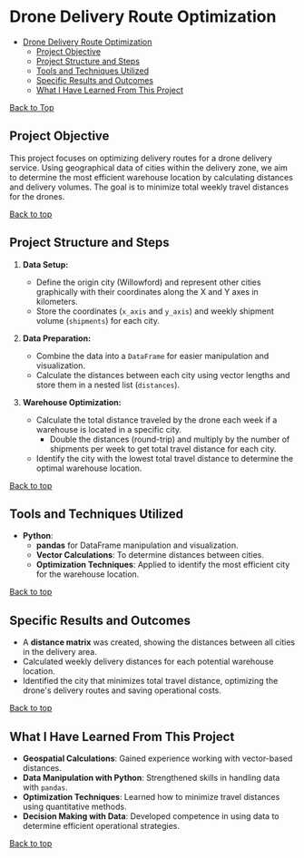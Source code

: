 # Drone Delivery Route Optimization

- [Drone Delivery Route Optimization](#drone-delivery-route-optimization)
  - [Project Objective](#project-objective)
  - [Project Structure and Steps](#project-structure-and-steps)
  - [Tools and Techniques Utilized](#tools-and-techniques-utilized)
  - [Specific Results and Outcomes](#specific-results-and-outcomes)
  - [What I Have Learned From This Project](#what-i-have-learned-from-this-project)

[Back to Top](#)


## Project Objective
This project focuses on optimizing delivery routes for a drone delivery service. Using geographical data of cities within the delivery zone, we aim to determine the most efficient warehouse location by calculating distances and delivery volumes. The goal is to minimize total weekly travel distances for the drones.

[Back to top](#drone-delivery-route-optimization)

## Project Structure and Steps
1. **Data Setup:**
   - Define the origin city (Willowford) and represent other cities graphically with their coordinates along the X and Y axes in kilometers.
   - Store the coordinates (`x_axis` and `y_axis`) and weekly shipment volume (`shipments`) for each city.

2. **Data Preparation:**
   - Combine the data into a `DataFrame` for easier manipulation and visualization.
   - Calculate the distances between each city using vector lengths and store them in a nested list (`distances`).

3. **Warehouse Optimization:**
   - Calculate the total distance traveled by the drone each week if a warehouse is located in a specific city.
     - Double the distances (round-trip) and multiply by the number of shipments per week to get total travel distance for each city.
   - Identify the city with the lowest total travel distance to determine the optimal warehouse location.

[Back to top](#drone-delivery-route-optimization)

## Tools and Techniques Utilized
- **Python**:
  - **pandas** for DataFrame manipulation and visualization.
  - **Vector Calculations**: To determine distances between cities.
  - **Optimization Techniques**: Applied to identify the most efficient city for the warehouse location.

[Back to top](#drone-delivery-route-optimization)

## Specific Results and Outcomes
- A **distance matrix** was created, showing the distances between all cities in the delivery area.
- Calculated weekly delivery distances for each potential warehouse location.
- Identified the city that minimizes total travel distance, optimizing the drone's delivery routes and saving operational costs.

[Back to top](#drone-delivery-route-optimization)

## What I Have Learned From This Project
- **Geospatial Calculations**: Gained experience working with vector-based distances.
- **Data Manipulation with Python**: Strengthened skills in handling data with `pandas`.
- **Optimization Techniques**: Learned how to minimize travel distances using quantitative methods.
- **Decision Making with Data**: Developed competence in using data to determine efficient operational strategies.

[Back to top](#drone-delivery-route-optimization)

